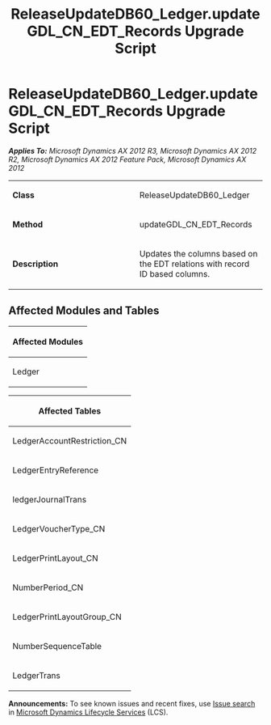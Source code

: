 ﻿---
title: ReleaseUpdateDB60_Ledger.updateGDL_CN_EDT_Records Upgrade Script
TOCTitle: ReleaseUpdateDB60_Ledger.updateGDL_CN_EDT_Records Upgrade Script
ms:assetid: 9f3bd45d-0617-adbd-9eb2-6f21ec8e0a9e
ms:mtpsurl: https://msdn.microsoft.com/en-us/library/JJ736673(v=AX.60)
ms:contentKeyID: 49710105
ms.date: 05/18/2015
mtps_version: v=AX.60
---

# ReleaseUpdateDB60\_Ledger.updateGDL\_CN\_EDT\_Records Upgrade Script 


_**Applies To:** Microsoft Dynamics AX 2012 R3, Microsoft Dynamics AX 2012 R2, Microsoft Dynamics AX 2012 Feature Pack, Microsoft Dynamics AX 2012_

<table>
<colgroup>
<col style="width: 50%" />
<col style="width: 50%" />
</colgroup>
<tbody>
<tr class="odd">
<td><p><strong>Class</strong></p></td>
<td><p>ReleaseUpdateDB60_Ledger</p></td>
</tr>
<tr class="even">
<td><p><strong>Method</strong></p></td>
<td><p>updateGDL_CN_EDT_Records</p></td>
</tr>
<tr class="odd">
<td><p><strong>Description</strong></p></td>
<td><p>Updates the columns based on the EDT relations with record ID based columns.</p></td>
</tr>
</tbody>
</table>


## Affected Modules and Tables

<table>
<colgroup>
<col style="width: 100%" />
</colgroup>
<thead>
<tr class="header">
<th><p>Affected Modules</p></th>
</tr>
</thead>
<tbody>
<tr class="odd">
<td><p>Ledger</p></td>
</tr>
</tbody>
</table>


<table>
<colgroup>
<col style="width: 100%" />
</colgroup>
<thead>
<tr class="header">
<th><p>Affected Tables</p></th>
</tr>
</thead>
<tbody>
<tr class="odd">
<td><p>LedgerAccountRestriction_CN</p></td>
</tr>
<tr class="even">
<td><p>LedgerEntryReference</p></td>
</tr>
<tr class="odd">
<td><p>ledgerJournalTrans</p></td>
</tr>
<tr class="even">
<td><p>LedgerVoucherType_CN</p></td>
</tr>
<tr class="odd">
<td><p>LedgerPrintLayout_CN</p></td>
</tr>
<tr class="even">
<td><p>NumberPeriod_CN</p></td>
</tr>
<tr class="odd">
<td><p>LedgerPrintLayoutGroup_CN</p></td>
</tr>
<tr class="even">
<td><p>NumberSequenceTable</p></td>
</tr>
<tr class="odd">
<td><p>LedgerTrans</p></td>
</tr>
</tbody>
</table>

  
**Announcements:** To see known issues and recent fixes, use [Issue search](http://go.microsoft.com/fwlink/?linkid=389258) in [Microsoft Dynamics Lifecycle Services](http://go.microsoft.com/fwlink/?linkid=306505) (LCS).

